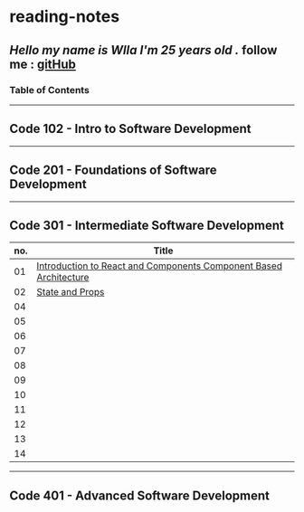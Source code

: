 # reading-notes

***Hello my name is Wlla I'm 25 years old .***
follow me : [gitHub](https://github.com/WllaTalafha)
---

### Table of Contents
---
## Code 102 - Intro to Software Development
---
## Code 201 - Foundations of Software Development
---
## Code 301 - Intermediate Software Development

| no. | Title|
| --- | ----------- |
| 01 | [Introduction to React and Components Component Based Architecture](https://github.com/WllaTalafha/reading-notes/blob/main/itroAboutReactAndComponent.md) |
| 02 |  [State and Props](https://github.com/WllaTalafha/reading-notes/blob/main/stateAndProps.md) |                                                              |03 | |  
|  04| |
| 05 | |
| 06 ||  |
|07| |  
|  08| |
| 09 | |
| 10 ||  |
|11 | |  
|  12| |
| 13| |
| 14 ||  |

---
## Code 401 - Advanced Software Development
